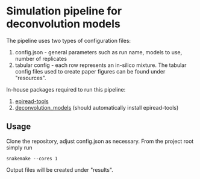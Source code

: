 # Simulation pipeline for deconvolution models


The pipeline uses two types of configuration files:
1) config.json - general parameters such as run name, models to use, number of replicates
2) tabular config - each row represents an in-silico mixture. 
The tabular config files used to create paper figures can be found under "resources".

In-house packages required to run this pipeline: 
1) [epiread-tools](https://github.com/methylgrammarlab/epiread-tools) 
2) [deconvolution_models](https://github.com/methylgrammarlab/deconvolution_models) (should automatically install epiread-tools)

## Usage

Clone the repository, adjust config.json as necessary. From the project root simply run
```
snakemake --cores 1
```
Output files will be created under "results". 